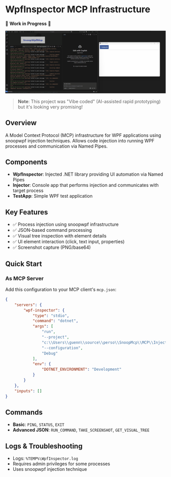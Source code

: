 # WpfInspector MCP Infrastructure

🚧 **Work in Progress** 🚧

![SnoopWpfMcp Demo](SnoopWpfMcp.gif)

> **Note**: This project was "Vibe coded" (AI-assisted rapid prototyping) but it's looking very promising! 

## Overview

A Model Context Protocol (MCP) infrastructure for WPF applications using snoopwpf injection techniques. Allows code injection into running WPF processes and communication via Named Pipes.

## Components

- **WpfInspector**: Injected .NET library providing UI automation via Named Pipes
- **Injector**: Console app that performs injection and communicates with target process  
- **TestApp**: Simple WPF test application

## Key Features

- ✅ Process injection using snoopwpf infrastructure
- ✅ JSON-based command processing
- ✅ Visual tree inspection with element details
- ✅ UI element interaction (click, text input, properties)
- ✅ Screenshot capture (PNG/base64)


## Quick Start

### As MCP Server
Add this configuration to your MCP client's `mcp.json`:

```json
{
    "servers": {
        "wpf-inspector": {
            "type": "stdio",
            "command": "dotnet",
            "args": [
                "run",
                "--project",
                "c:\\Users\\guenn\\source\\perso\\SnoopMcp\\MCP\\Injector\\Injector.csproj",
                "--configuration",
                "Debug"
            ],
            "env": {
                "DOTNET_ENVIRONMENT": "Development"
            }
        }
    },
    "inputs": []
}
```

## Commands

- **Basic**: `PING`, `STATUS`, `EXIT`
- **Advanced JSON**: `RUN_COMMAND`, `TAKE_SCREENSHOT`, `GET_VISUAL_TREE`

## Logs & Troubleshooting

- Logs: `%TEMP%\WpfInspector.log`
- Requires admin privileges for some processes
- Uses snoopwpf injection technique
